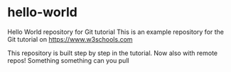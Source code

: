# hello-world
Hello World repository for Git tutorial
This is an example repository for the Git tutorial on https://www.w3schools.com

This repository is built step by step in the tutorial.
Now also with remote repos! Something something can you pull
